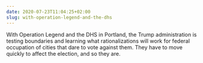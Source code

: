 ```yaml
---
date: 2020-07-23T11:04:25+02:00
slug: with-operation-legend-and-the-dhs
---
```

With Operation Legend and the DHS in Portland, the Trump administration is testing boundaries and learning what rationalizations will work for federal occupation of cities that dare to vote against them. They have to move quickly to affect the election, and so they are.


